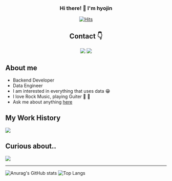 <div align="center">

### Hi there! 👋 I'm hyojin

[![Hits](https://hits.seeyoufarm.com/api/count/incr/badge.svg?url=https%3A%2F%2Fgithub.com%2Fgywlsdms123&count_bg=%23E8C6C6&title_bg=%23B44444&icon=&icon_color=%23E7E7E7&title=hits&edge_flat=false)](https://hits.seeyoufarm.com)

## Contact 👇
<p>
  <a href="https://www.linkedin.com/in/hyojin-lee-8b03671a5/" target="_blank"><img src="https://img.shields.io/badge/Hyojin-0A66C2?style=flat-square&logo=Linkedin&logoColor=white"/></a>
  <a href="mailto:hyodddang@gmail.com" target="_blank"><img src="https://img.shields.io/badge/hyodddang@gmail.com-EA4335?style=flat-square&logo=Gmail&logoColor=white"/></a>
</p>

</div>

About me
---
  - Backend Developer
  - Data Engineer
  - I am interested in everything that uses data 😁
  - I love Rock Music, playing Guiter 🎸 🤟
  - Ask me about anything [here](https://github.com/gywlsdms123/gywlsdms123/issues)

My Work History
---
  <a href="https://skillicons.dev">
    <img src="https://skillicons.dev/icons?i=cs,dotnet,py,pytorch,flask,fastapi,java,spring,postgres,aws,docker,jenkins&perline=4" />
  </a>
</p>

Curious about..
---
  <a href="https://skillicons.dev">
    <img src="https://skillicons.dev/icons?i=kubernetes,kafka,redis,scala,grafana,prometheus" />
  </a>
</p>

---
![Anurag's GitHub stats](https://github-readme-stats.vercel.app/api?username=gywlsdms123&show_icons=true&theme=date_night)
![Top Langs](https://github-readme-stats.vercel.app/api/top-langs/?username=gywlsdms123&layout=compact&theme=date_night)

<!--
**gywlsdms123/gywlsdms123** is a ✨ _special_ ✨ repository because its `README.md` (this file) appears on your GitHub profile.

Here are some ideas to get you started:

- 🔭 I’m currently working on ...
- 🌱 I’m currently learning ...
- 👯 I’m looking to collaborate on ...
- 🤔 I’m looking for help with ...
- 💬 Ask me about ...
- 📫 How to reach me: ...
- 😄 Pronouns: ...
- ⚡ Fun fact: ...
-->

